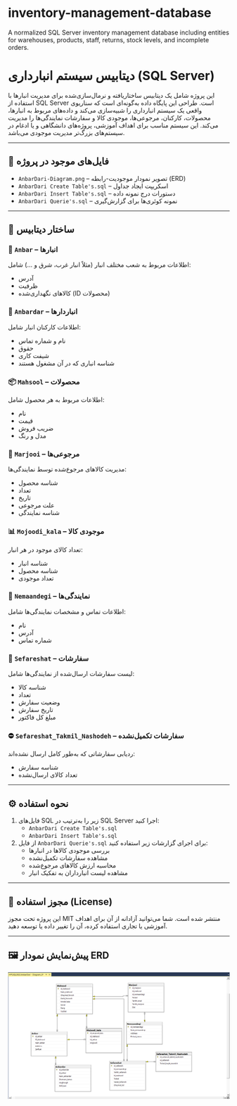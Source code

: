 # inventory-management-database
A normalized SQL Server inventory management database including entities for warehouses, products, staff, returns, stock levels, and incomplete orders.

# دیتابیس سیستم انبارداری (SQL Server)

این پروژه شامل یک دیتابیس ساختاریافته و نرمال‌سازی‌شده برای مدیریت انبارها با استفاده از SQL Server است. طراحی این پایگاه داده به‌گونه‌ای است که سناریوی واقعی یک سیستم انبارداری را شبیه‌سازی می‌کند و داده‌های مربوط به انبارها، محصولات، کارکنان، مرجوعی‌ها، موجودی کالا و سفارشات نمایندگی‌ها را مدیریت می‌کند. این سیستم مناسب برای اهداف آموزشی، پروژه‌های دانشگاهی و یا ادغام در سیستم‌های بزرگ‌تر مدیریت موجودی می‌باشد.

---

## 📁 فایل‌های موجود در پروژه

- `AnbarDari-Diagram.png` – تصویر نمودار موجودیت-رابطه (ERD)
- `AnbarDari Create Table's.sql` – اسکریپت ایجاد جداول
- `AnbarDari Insert Table's.sql` – دستورات درج نمونه داده
- `AnbarDari Querie's.sql` – نمونه کوئری‌ها برای گزارش‌گیری

---

## 🧱 ساختار دیتابیس

### 🏢 `Anbar` – انبارها  
اطلاعات مربوط به شعب مختلف انبار (مثلاً انبار غرب، شرق و ...) شامل:  
- آدرس  
- ظرفیت  
- کالاهای نگهداری‌شده (ID محصولات)

### 👷 `Anbardar` – انباردارها  
اطلاعات کارکنان انبار شامل:  
- نام و شماره تماس  
- حقوق  
- شیفت کاری  
- شناسه انباری که در آن مشغول هستند

### 📦 `Mahsool` – محصولات  
اطلاعات مربوط به هر محصول شامل:  
- نام  
- قیمت  
- ضریب فروش  
- مدل و رنگ

### 🔁 `Marjooi` – مرجوعی‌ها  
مدیریت کالاهای مرجوع‌شده توسط نمایندگی‌ها:  
- شناسه محصول  
- تعداد  
- تاریخ  
- علت مرجوعی  
- شناسه نمایندگی

### 📊 `Mojoodi_kala` – موجودی کالا  
تعداد کالای موجود در هر انبار:  
- شناسه انبار  
- شناسه محصول  
- تعداد موجودی

### 🏪 `Nemaandegi` – نمایندگی‌ها  
اطلاعات تماس و مشخصات نمایندگی‌ها شامل:  
- نام  
- آدرس  
- شماره تماس

### 📑 `Sefareshat` – سفارشات  
لیست سفارشات ارسال‌شده از نمایندگی‌ها شامل:  
- شناسه کالا  
- تعداد  
- وضعیت سفارش  
- تاریخ سفارش  
- مبلغ کل فاکتور

### ⛔ `Sefareshat_Takmil_Nashodeh` – سفارشات تکمیل‌نشده  
ردیابی سفارشاتی که به‌طور کامل ارسال نشده‌اند:  
- شناسه سفارش  
- تعداد کالای ارسال‌نشده

---

## ⚙️ نحوه استفاده

1. فایل‌های SQL زیر را به‌ترتیب در SQL Server اجرا کنید:
   - `AnbarDari Create Table's.sql`
   - `AnbarDari Insert Table's.sql`
2. از فایل `AnbarDari Querie's.sql` برای اجرای گزارشات زیر استفاده کنید:
   - بررسی موجودی کالاها در انبارها  
   - مشاهده سفارشات تکمیل‌نشده  
   - محاسبه ارزش کالاهای مرجوع‌شده  
   - مشاهده لیست انبارداران به تفکیک انبار

---

## 📌 مجوز استفاده (License)

این پروژه تحت مجوز MIT منتشر شده است. شما می‌توانید آزادانه از آن برای اهداف آموزشی یا تجاری استفاده کرده، آن را تغییر داده یا توسعه دهید.

---

## 🖼️ پیش‌نمایش نمودار ERD

![ERD](AnbarDari-Diagram.png)
